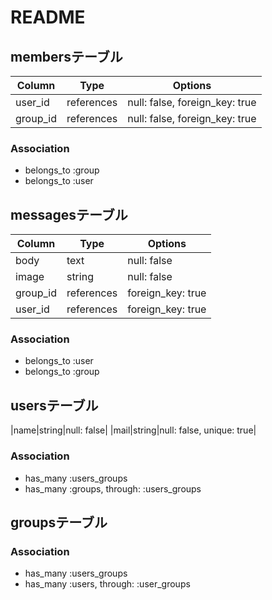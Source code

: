 # README

## membersテーブル

|Column|Type|Options|
|------|----|-------|
|user_id|references|null: false, foreign_key: true|
|group_id|references|null: false, foreign_key: true|

### Association
- belongs_to :group
- belongs_to :user

## messagesテーブル

|Column|Type|Options|
|------|----|-------|
|body|text|null: false|
|image|string|null: false|
|group_id|references|foreign_key: true|
|user_id|references|foreign_key: true|

### Association
- belongs_to :user
- belongs_to :group

## usersテーブル

|name|string|null: false|
|mail|string|null: false, unique: true|

### Association
- has_many :users_groups
- has_many :groups, through: :users_groups

## groupsテーブル

### Association
- has_many :users_groups
- has_many :users, through: :user_groups
